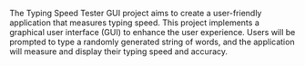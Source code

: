 The Typing Speed Tester GUI project aims to create a user-friendly application that
measures typing speed. This project implements a graphical user interface (GUI) to
enhance the user experience. Users will be prompted to type a randomly generated
string of words, and the application will measure and display their typing speed and
accuracy.
